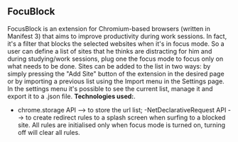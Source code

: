 ## FocuBlock ##
FocusBlock is an extension for Chromium-based browsers (written in Manifest 3) that aims to improve productivity during work sessions.
In fact, it's a filter that blocks the selected websites when it's in focus mode. So a user can define a list of sites that he thinks are distracting for him and during studying/work sessions, plug one the focus mode to focus only on what needs to be done.
Sites can be added to the list in two ways: by simply pressing the "Add Site" button of the extension in the desired page or by importing a previous list using the Import menu in the Settings page.
In the settings menu it's possible to see the current list, manage it and export it to a .json file.
**Technologies used:**.
- chrome.storage API --> to store the url list;
-NetDeclarativeRequest API --> to create redirect rules to a splash screen when surfing to a blocked site. All rules are initialised only when focus mode is turned on, turning off will clear all rules.